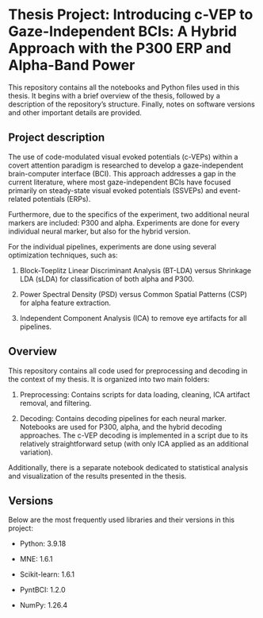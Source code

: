 # Thesis Project: Introducing c-VEP to Gaze-Independent BCIs: A Hybrid Approach with the P300 ERP and Alpha-Band Power

This repository contains all the notebooks and Python files used in this thesis. It begins with a brief overview of the thesis, followed by a description of the repository’s structure. Finally, notes on software versions and other important details are provided.

## Project description

The use of code-modulated visual evoked potentials (c-VEPs) within a covert attention paradigm is researched to develop a gaze-independent brain-computer interface (BCI). This approach addresses a gap in the current literature, where most gaze-independent BCIs have focused primarily on steady-state visual evoked potentials (SSVEPs) and event-related potentials (ERPs).

Furthermore, due to the specifics of the experiment, two additional neural markers are included: P300 and alpha. Experiments are done for every individual neural marker, but also for the hybrid version.

For the individual pipelines, experiments are done using several optimization techniques, such as:
1. Block-Toeplitz Linear Discriminant Analysis (BT-LDA) versus Shrinkage LDA (sLDA) for classification of both alpha and P300.

2.  Power Spectral Density (PSD) versus Common Spatial Patterns (CSP) for alpha feature extraction.

3. Independent Component Analysis (ICA) to remove eye artifacts for all pipelines.

## Overview
This repository contains all code used for preprocessing and decoding in the context of my thesis. It is organized into two main folders:

1. Preprocessing: Contains scripts for data loading, cleaning, ICA artifact removal, and filtering.

2. Decoding: Contains decoding pipelines for each neural marker. Notebooks are used for P300, alpha, and the hybrid decoding approaches. The c-VEP decoding is implemented in a script due to its relatively straightforward setup (with only ICA applied as an additional variation).

Additionally, there is a separate notebook dedicated to statistical analysis and visualization of the results presented in the thesis.

## Versions
Below are the most frequently used libraries and their versions in this project:

- Python: 3.9.18

- MNE: 1.6.1

- Scikit-learn: 1.6.1 

- PyntBCI: 1.2.0

- NumPy: 1.26.4
